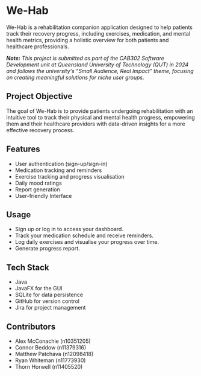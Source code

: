 # We-Hab

We-Hab is a rehabilitation companion application designed to help patients track their recovery progress, including exercises, medication, and mental health metrics, providing a holistic overview for both patients and healthcare professionals.

***Note:** This project is submitted as part of the CAB302 Software Development unit at Queensland University of Technology (QUT) in 2024 and follows the university's "Small Audience, Real Impact" theme, focusing on creating meaningful solutions for niche user groups.*



## Project Objective

The goal of We-Hab is to provide patients undergoing rehabilitation with an intuitive tool to track their physical and mental health progress, empowering them and their healthcare providers with data-driven insights for a more effective recovery process.



## Features

- User authentication (sign-up/sign-in)
- Medication tracking and reminders
- Exercise tracking and progress visualisation
- Daily mood ratings
- Report generation
- User-friendly Interface



## Usage

- Sign up or log in to access your dashboard.
- Track your medication schedule and receive reminders.
- Log daily exercises and visualise your progress over time.
- Generate progress report.


## Tech Stack

- Java
- JavaFX for the GUI
- SQLite for data persistence
- GitHub for version control
- Jira for project management



## Contributors

- Alex McConachie (n10351205)
- Connor Beddow (n11379316)
- Matthew Patchava (n12098418)
- Ryan Whiteman (n11773930)
- Thorn Horwell (n11405520)
